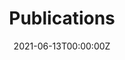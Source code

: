 ---
date: "2021-06-13T00:00:00Z"
summary: List of publications
title: Publications
type: widget_page

headless: false
cms_exclude: true

# View.
#   1 = List
#   2 = Compact
#   3 = Card
#   4 = Citation
view: 4

# Optional header image (relative to `static/media/` folder).
header:
  caption: ""
  image: ""
---